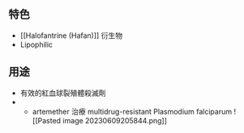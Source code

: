 
## 特色
- [[Halofantrine (Hafan)]] 衍生物
- Lipophilic
## 用途
- 有效的紅血球裂殖體殺滅劑
- + artemether 治療 multidrug-resistant Plasmodium falciparum
![[Pasted image 20230609205844.png]]